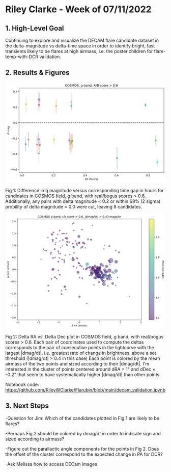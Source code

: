 # Riley Clarke - Week of 07/11/2022

## 1. High-Level Goal

Continuing to explore and visualize the DECAM flare candidate dataset in the delta-magnitude vs delta-time space in order to identify bright, fast transients likely to be flares at high airmass, i.e. the poster children for flare-temp-with-DCR validation.

## 2. Results & Figures

![](https://github.com/RileyWClarke/Flarubin/blob/main/Figures/dmdt.png?raw=true)

Fig 1: Difference in g magnitude versus corresponding time gap in hours for candidates in COSMOS field, g band, with real/bogus scores > 0.6. Additionally, any pairs with delta magnitude < 0.2 or within 68% (2 sigma) probility of delta magnitude = 0.0 were cut, leaving 8 candidates. 

![](https://github.com/RileyWClarke/Flarubin/blob/main/Figures/dcoord2.png?raw=true)

Fig 2: Delta RA vs. Delta Dec plot in COSMOS field, g band, with real/bogus scores > 0.6. Each pair of coordinates used to compute the deltas corresponds to the pair of consecutive points in the lightcurve with the largest |dmag/dt|, i.e. greatest rate of change in brightness, above a set threshold (|dmag/dt| > 0.4 in this case) Each point is colored by the mean airmass of the two points and sized according to their |dmag/dt|. I'm interested in the cluster of points centered around dRA = 1" and dDec = -0.2" that seem to have systematically higher |dmag/dt| than other points. 

Notebook code: https://github.com/RileyWClarke/Flarubin/blob/main/decam_validation.ipynb

## 3. Next Steps 

-Question for Jim: Which of the candidates plotted in Fig 1 are likely to be flares?

-Perhaps Fig 2 should be colored by dmag/dt in order to indicate sign and sized according to airmass?

-Figure out the parallactic angle components for the points in Fig 2. Does the offset of the cluster correspond to the expected change in PA for DCR?

-Ask Melissa how to access DECam images